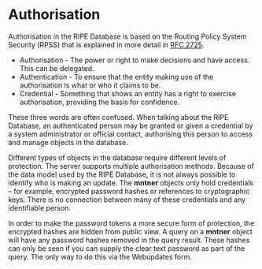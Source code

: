 # Authorisation

Authorisation in the RIPE Database is based on the Routing Policy System Security (RPSS) that is explained in more detail in [RFC 2725](https://tools.ietf.org/html/rfc2725).

* Authorisation - The power or right to make decisions and have access. This can be delegated.
* Authentication - To ensure that the entity making use of the authorisation is what or who it claims to be.
* Credential - Something that shows an entity has a right to exercise authorisation, providing the basis for confidence.

These three words are often confused. When talking about the RIPE Database, an authenticated person may be granted or given a credential by a system administrator or official contact, authorising this person to access and manage objects in the database.

Different types of objects in the database require different levels of protection. The server supports multiple authorisation methods. Because of the data model used by the RIPE Database, it is not always possible to identify who is making an update. The **mntner** objects only hold credentials – for example, encrypted password hashes or references to cryptographic keys. There is no connection between many of these credentials and any identifiable person.

In order to make the password tokens a more secure form of protection, the encrypted hashes are hidden from public view. A query on a **mntner** object will have any password hashes removed in the query result. These hashes can only be seen if you can supply the clear text password as part of the query. The only way to do this via the Webupdates form.